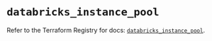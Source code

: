 # `databricks_instance_pool`

Refer to the Terraform Registry for docs: [`databricks_instance_pool`](https://registry.terraform.io/providers/databricks/databricks/1.52.0/docs/resources/instance_pool).
